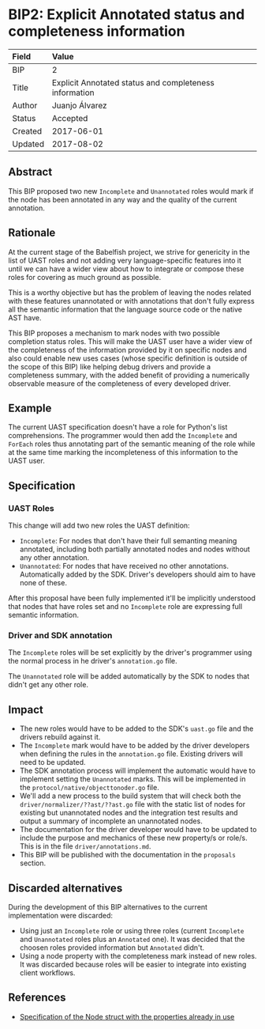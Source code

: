# BIP2: Explicit Annotated status and completeness information

| Field | Value |
| :--- | :--- |
| BIP | 2 |
| Title | Explicit Annotated status and completeness information |
| Author | Juanjo Álvarez |
| Status | Accepted |
| Created | 2017-06-01 |
| Updated | 2017-08-02 |

## Abstract

This BIP proposed two new `Incomplete` and `Unannotated` roles would mark if the node has been annotated in any way and the quality of the current annotation.

## Rationale

At the current stage of the Babelfish project, we strive for genericity in the list of UAST roles and not adding very language-specific features into it until we can have a wider view about how to integrate or compose these roles for covering as much ground as possible.

This is a worthy objective but has the problem of leaving the nodes related with these features unannotated or with annotations that don't fully express all the semantic information that the language source code or the native AST have.

This BIP proposes a mechanism to mark nodes with two possible completion status roles. This will make the UAST user have a wider view of the completeness of the information provided by it on specific nodes and also could enable new uses cases \(whose specific definition is outside of the scope of this BIP\) like helping debug drivers and provide a completeness summary, with the added benefit of providing a numerically observable measure of the completeness of every developed driver.

## Example

The current UAST specification doesn't have a role for Python's list comprehensions. The programmer would then add the `Incomplete` and `ForEach` roles thus annotating part of the semantic meaning of the role while at the same time marking the incompleteness of this information to the UAST user.

## Specification

### UAST Roles

This change will add two new roles the UAST definition:

* `Incomplete`: For nodes that don't have their full semanting meaning annotated, including both partially annotated nodes and nodes without any other annotation.
* `Unannotated`: For nodes that have received no other annotations. Automatically added by the SDK. Driver's developers should aim to have none of these.

After this proposal have been fully implemented it'll be implicitly understood that nodes that have roles set and no `Incomplete` role are expressing full semantic information.

### Driver and SDK annotation

The `Incomplete` roles will be set explicitly by the driver's programmer using the normal process in he driver's `annotation.go` file.

The `Unannotated` role will be added automatically by the SDK to nodes that didn't get any other role.

## Impact

* The new roles would have to be added to the SDK's `uast.go` file and the drivers rebuild against it.
* The `Incomplete` mark would have to be added by the driver developers when defining the rules in the `annotation.go` file. Existing drivers will need to be updated.
* The SDK annotation process will implement the automatic would have to implement setting the `Unannotated` marks. This will be implemented in the `protocol/native/objecttonoder.go` file.
* We'll add a new process to the build system that will check both the `driver/normalizer/??ast/??ast.go` file with the static list of nodes for existing but unannotated nodes and the integration test results and output a summary of incomplete an unannotated nodes.
* The documentation for the driver developer would have to be updated to include the purpose and mechanics of these new property/s or role/s. This is in the file `driver/annotations.md`.
* This BIP will be published with the documentation in the `proposals` section.

## Discarded alternatives

During the development of this BIP alternatives to the current implementation were discarded:

* Using just an `Incomplete` role or using three roles \(current `Incomplete` and `Unannotated` roles plus an `Annotated` one\). It was decided that the choosen roles provided information but `Annotated` didn't.
* Using a node property with the completeness mark instead of new roles. It was discarded because roles will be easier to integrate into existing client workflows.

## References

* [Specification of the Node struct with the properties already in use](https://doc.bblf.sh/uast/specification.html)

